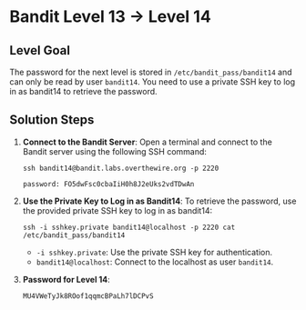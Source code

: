 # Bandit Level 13 → Level 14

## Level Goal
The password for the next level is stored in `/etc/bandit_pass/bandit14` and can only be read by user `bandit14`. You need to use a private SSH key to log in as bandit14 to retrieve the password.

## Solution Steps

1. **Connect to the Bandit Server**:
   Open a terminal and connect to the Bandit server using the following SSH command:
   
   ```
   ssh bandit14@bandit.labs.overthewire.org -p 2220
   ```
   ```
   password: FO5dwFsc0cbaIiH0h8J2eUks2vdTDwAn
   ```

2. **Use the Private Key to Log in as Bandit14**:
   To retrieve the password, use the provided private SSH key to log in as bandit14:

   ```
   ssh -i sshkey.private bandit14@localhost -p 2220 cat /etc/bandit_pass/bandit14
   ```

   - `-i sshkey.private`: Use the private SSH key for authentication.
   - `bandit14@localhost`: Connect to the localhost as user `bandit14`.

3. **Password for Level 14**:
   ```
   MU4VWeTyJk8ROof1qqmcBPaLh7lDCPvS
   ```
